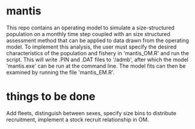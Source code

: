 # mantis

This repo contains an operating model to simulate a size-structured population on a monthly time step coupled with an size structured assessment method that can be applied to data drawn from the operating model. To implement this analysis, the user must specify the desired characteristics of the population and fishery in 'mantis_OM.R' and run the script. This will write .PIN and .DAT files to '/admb', after which the model 'mantis.exe' can be run at the command line. The model fits can then be examined by running the file 'mantis_EM.R'.

# things to be done

Add fleets, distinguish between sexes, specify size bins to distribute recruitment, implement a stock recruit relationship in OM.
